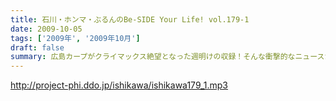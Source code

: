 ```yaml
---
title: 石川・ホンマ・ぶるんのBe-SIDE Your Life! vol.179-1
date: 2009-10-05
tags: ['2009年', '2009年10月']
draft: false
summary: 広島カープがクライマックス絶望となった週明けの収録！そんな衝撃的なニュースからスタートかと思いきや、アノ衝撃的なニュースについて語られるのですが・・・NAMAE
---
```


http://project-phi.ddo.jp/ishikawa/ishikawa179_1.mp3
